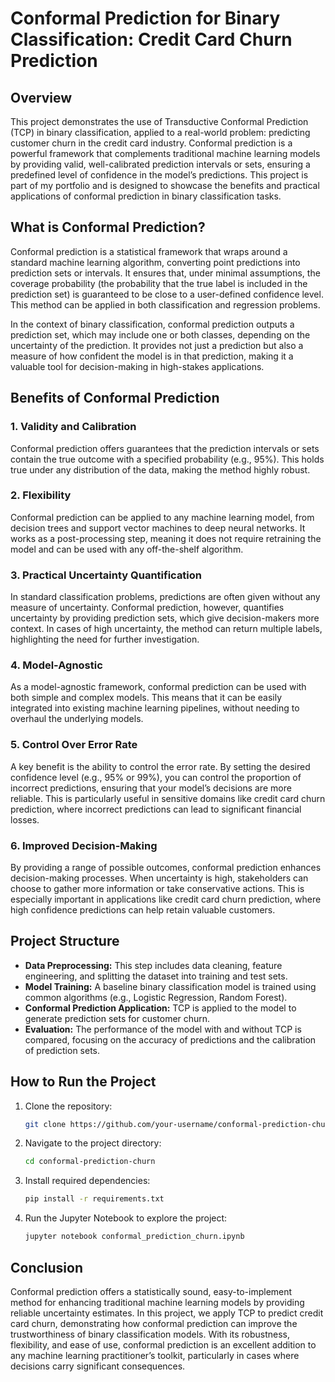 
# Conformal Prediction for Binary Classification: Credit Card Churn Prediction

## Overview

This project demonstrates the use of Transductive Conformal Prediction (TCP) in binary classification, applied to a real-world problem: predicting customer churn in the credit card industry. Conformal prediction is a powerful framework that complements traditional machine learning models by providing valid, well-calibrated prediction intervals or sets, ensuring a predefined level of confidence in the model’s predictions. This project is part of my portfolio and is designed to showcase the benefits and practical applications of conformal prediction in binary classification tasks.

## What is Conformal Prediction?

Conformal prediction is a statistical framework that wraps around a standard machine learning algorithm, converting point predictions into prediction sets or intervals. It ensures that, under minimal assumptions, the coverage probability (the probability that the true label is included in the prediction set) is guaranteed to be close to a user-defined confidence level. This method can be applied in both classification and regression problems.

In the context of binary classification, conformal prediction outputs a prediction set, which may include one or both classes, depending on the uncertainty of the prediction. It provides not just a prediction but also a measure of how confident the model is in that prediction, making it a valuable tool for decision-making in high-stakes applications.

## Benefits of Conformal Prediction

### 1. **Validity and Calibration**
   Conformal prediction offers guarantees that the prediction intervals or sets contain the true outcome with a specified probability (e.g., 95%). This holds true under any distribution of the data, making the method highly robust.

### 2. **Flexibility**
   Conformal prediction can be applied to any machine learning model, from decision trees and support vector machines to deep neural networks. It works as a post-processing step, meaning it does not require retraining the model and can be used with any off-the-shelf algorithm.

### 3. **Practical Uncertainty Quantification**
   In standard classification problems, predictions are often given without any measure of uncertainty. Conformal prediction, however, quantifies uncertainty by providing prediction sets, which give decision-makers more context. In cases of high uncertainty, the method can return multiple labels, highlighting the need for further investigation.

### 4. **Model-Agnostic**
   As a model-agnostic framework, conformal prediction can be used with both simple and complex models. This means that it can be easily integrated into existing machine learning pipelines, without needing to overhaul the underlying models.

### 5. **Control Over Error Rate**
   A key benefit is the ability to control the error rate. By setting the desired confidence level (e.g., 95% or 99%), you can control the proportion of incorrect predictions, ensuring that your model’s decisions are more reliable. This is particularly useful in sensitive domains like credit card churn prediction, where incorrect predictions can lead to significant financial losses.

### 6. **Improved Decision-Making**
   By providing a range of possible outcomes, conformal prediction enhances decision-making processes. When uncertainty is high, stakeholders can choose to gather more information or take conservative actions. This is especially important in applications like credit card churn prediction, where high confidence predictions can help retain valuable customers.

## Project Structure

- **Data Preprocessing:** This step includes data cleaning, feature engineering, and splitting the dataset into training and test sets.
- **Model Training:** A baseline binary classification model is trained using common algorithms (e.g., Logistic Regression, Random Forest).
- **Conformal Prediction Application:** TCP is applied to the model to generate prediction sets for customer churn.
- **Evaluation:** The performance of the model with and without TCP is compared, focusing on the accuracy of predictions and the calibration of prediction sets.

## How to Run the Project

1. Clone the repository:
   ```bash
   git clone https://github.com/your-username/conformal-prediction-churn.git
   ```
2. Navigate to the project directory:
   ```bash
   cd conformal-prediction-churn
   ```
3. Install required dependencies:
   ```bash
   pip install -r requirements.txt
   ```
4. Run the Jupyter Notebook to explore the project:
   ```bash
   jupyter notebook conformal_prediction_churn.ipynb
   ```

## Conclusion

Conformal prediction offers a statistically sound, easy-to-implement method for enhancing traditional machine learning models by providing reliable uncertainty estimates. In this project, we apply TCP to predict credit card churn, demonstrating how conformal prediction can improve the trustworthiness of binary classification models. With its robustness, flexibility, and ease of use, conformal prediction is an excellent addition to any machine learning practitioner’s toolkit, particularly in cases where decisions carry significant consequences.
